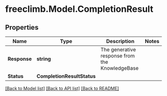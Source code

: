 # freeclimb.Model.CompletionResult

## Properties

Name | Type | Description | Notes
------------ | ------------- | ------------- | -------------
**Response** | **string** | The generative response from the KnowledgeBase | 
**Status** | **CompletionResultStatus** |  | 

[[Back to Model list]](../README.md#documentation-for-models) [[Back to API list]](../README.md#documentation-for-api-endpoints) [[Back to README]](../README.md)

